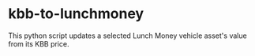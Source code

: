 # kbb-to-lunchmoney

This python script updates a selected Lunch Money vehicle asset's value from its KBB price.

